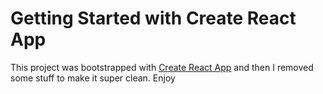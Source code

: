 # Getting Started with Create React App

This project was bootstrapped with [Create React App](https://github.com/facebook/create-react-app) and then I removed some stuff to make it super clean. Enjoy
